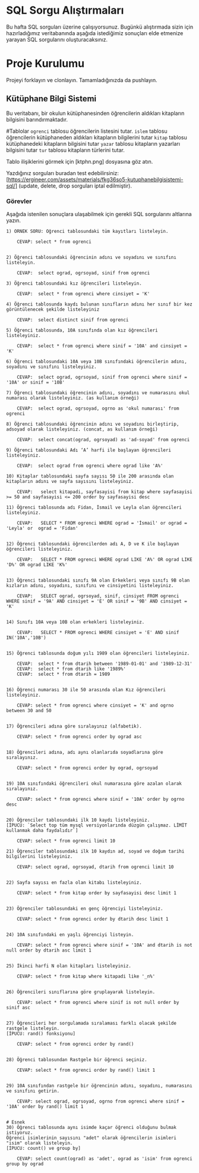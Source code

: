 # SQL Sorgu Alıştırmaları

Bu hafta SQL sorguları üzerine çalışıyorsunuz. Bugünkü alıştırmada sizin için hazırladığımız veritabanında aşağıda istediğimiz sonuçları elde etmenize yarayan SQL sorgularını oluşturacaksınız.

# Proje Kurulumu

Projeyi forklayın ve clonlayın. Tamamladığınızda da pushlayın.

## Kütüphane Bilgi Sistemi

Bu veritabanı, bir okulun kütüphanesinden öğrencilerin aldıkları kitapların bilgisini barındırmaktadır.

#Tablolar
`ogrenci` tablosu öğrencilerin listesini tutar.
`islem` tablosu öğrencilerin kütüphaneden aldıkları kitapların bilgilerini tutar
`kitap` tablosu kütüphanedeki kitapların bilgisini tutar
`yazar` tablosu kitapların yazarları bilgisini tutar
`tur` tablosu kitapların türlerini tutar.

Tablo ilişiklerini görmek için [ktphn.png] dosyasına göz atın.

Yazdığınız sorguları buradan test edebilirsiniz: [https://ergineer.com/assets/materials/fkg36so5-kutuphanebilgisistemi-sql/] (update, delete, drop sorguları iptal edilmiştir).

### Görevler

Aşağıda istenilen sonuçlara ulaşabilmek için gerekli SQL sorgularını altlarına yazın.

    1) ÖRNEK SORU: Öğrenci tablosundaki tüm kayıtları listeleyin.

    	CEVAP: select * from ogrenci


    2) Öğrenci tablosundaki öğrencinin adını ve soyadını ve sınıfını listeleyin.

    	CEVAP:  select ograd, ogrsoyad, sinif from ogrenci

    3) Öğrenci tablosundaki kız öğrencileri listeleyin.

    	CEVAP:  select * from ogrenci where cinsiyet = 'K'

    4) Öğrenci tablosunda kaydı bulunan sınıfların adını her sınıf bir kez görüntülenecek şekilde listeleyiniz

    	CEVAP:  select distinct sinif from ogrenci

    5) Öğrenci tablosunda, 10A sınıfında olan kız öğrencileri listeleyiniz.

    	CEVAP:  select * from ogrenci where sinif = '10A' and cinsiyet = 'K'

    6) Öğrenci tablosundaki 10A veya 10B sınıfındaki öğrencilerin adını, soyadını ve sınıfını listeleyiniz.

    	CEVAP: 	select ograd, ogrsoyad, sinif from ogrenci where sinif = '10A' or sinif = '10B'

    7) Öğrenci tablosundaki öğrencinin adını, soyadını ve numarasını okul numarası olarak listeleyiniz. (as kullanım örneği)

    	CEVAP:  select ograd, ogrsoyad, ogrno as 'okul numarası' from ogrenci

    8) Öğrenci tablosundaki öğrencinin adını ve soyadını birleştirip, adsoyad olarak listeleyiniz. (concat, as kullanım örneği)

    	CEVAP:  select concat(ograd, ogrsoyad) as 'ad-soyad' from ogrenci

    9) Öğrenci tablosundaki Adı ‘A’ harfi ile başlayan öğrencileri listeleyiniz.

    	CEVAP:  select ograd from ogrenci where ograd like 'A%'

    10) Kitaplar tablosundaki sayfa sayısı 50 ile 200 arasında olan kitapların adını ve sayfa sayısını listeleyiniz.

    	CEVAP:   select kitapadi, sayfasayisi from kitap where sayfasayisi >= 50 and sayfasayisi <= 200 order by sayfasayisi desc

    11) Öğrenci tablosunda adı Fidan, İsmail ve Leyla olan öğrencileri listeleyiniz.

    	CEVAP:   SELECT * FROM ogrenci WHERE ograd = 'İsmail' or ograd = 'Leyla' or  ograd = 'Fidan'


    12) Öğrenci tablosundaki öğrencilerden adı A, D ve K ile başlayan öğrencileri listeleyiniz.

    	CEVAP:   SELECT * FROM ogrenci WHERE ograd LIKE 'A%' OR ograd LIKE 'D%' OR ograd LIKE 'K%'


    13) Öğrenci tablosundaki sınıfı 9A olan Erkekleri veya sınıfı 9B olan kızların adını, soyadını, sınıfını ve cinsiyetini listeleyiniz.

    	CEVAP:   SELECT ograd, ogrsoyad, sinif, cinsiyet FROM ogrenci WHERE sinif = '9A' AND cinsiyet = 'E' OR sinif = '9B' AND cinsiyet = 'K'


    14) Sınıfı 10A veya 10B olan erkekleri listeleyiniz.

    	CEVAP:   SELECT * FROM ogrenci WHERE cinsiyet = 'E' AND sinif IN('10A','10B')


    15) Öğrenci tablosunda doğum yılı 1989 olan öğrencileri listeleyiniz.

    	CEVAP:	select * from dtarih between '1989-01-01' and '1989-12-31'
    	CEVAP:	select * from dtarih like '1989%'
    	CEVAP:	select * from dtarih = 1989


    16) Öğrenci numarası 30 ile 50 arasında olan Kız öğrencileri listeleyiniz.

    	CEVAP: select * from ogrenci where cinsiyet = 'K' and ogrno between 30 and 50


    17) Öğrencileri adına göre sıralayınız (alfabetik).

    	CEVAP: select * from ogrenci order by ograd asc


    18) Öğrencileri adına, adı aynı olanlarıda soyadlarına göre sıralayınız.

    	CEVAP: select * from ogrenci order by ograd, ogrsoyad


    19) 10A sınıfındaki öğrencileri okul numarasına göre azalan olarak sıralayınız.

    	CEVAP: select * from ogrenci where sinif = '10A' order by ogrno desc


    20) Öğrenciler tablosundaki ilk 10 kaydı listeleyiniz.
    [İPUCU: `Select top tüm mysql versiyonlarında düzgün çalışmaz. LİMİT kullanmak daha faydalıdır`]

    	CEVAP: select * from ogrenci limit 10

    21) Öğrenciler tablosundaki ilk 10 kaydın ad, soyad ve doğum tarihi bilgilerini listeleyiniz.

    	CEVAP: select ograd, ogrsoyad, dtarih from ogrenci limit 10


    22) Sayfa sayısı en fazla olan kitabı listeleyiniz.

    	CEVAP: select * from kitap order by sayfasayisi desc limit 1


    23) Öğrenciler tablosundaki en genç öğrenciyi listeleyiniz.

    	CEVAP: select * from ogrenci order by dtarih desc limit 1


    24) 10A sınıfındaki en yaşlı öğrenciyi listeyin.

    	CEVAP: select * from ogrenci where sinif = '10A' and dtarih is not null order by dtarih asc limit 1


    25) İkinci harfi N olan kitapları listeleyiniz.

    	CEVAP: select * from kitap where kitapadi like '_n%'


    26) Öğrencileri sınıflarına göre gruplayarak listeleyin.

    	CEVAP: select * from ogrenci where sinif is not null order by sinif asc


    27) Öğrencileri her sorgulamada sıralaması farklı olacak şekilde rastgele listeleyin.
    [İPUCU: rand() fonksiyonu]

    	CEVAP: select * from ogrenci order by rand()


    28) Öğrenci tablosundan Rastgele bir öğrenci seçiniz.

    	CEVAP: select * from ogrenci order by rand() limit 1


    29) 10A sınıfından rastgele bir öğrencinin adını, soyadını, numarasını ve sınıfını getirin.

    	CEVAP: select ograd, ogrsoyad, ogrno from ogrenci where sinif = '10A' order by rand() limit 1


    # Esnek
    30) Öğrenci tablosunda aynı isimde kaçar öğrenci olduğunu bulmak istiyoruz.
    Öğrenci isimlerinin sayısını "adet" olarak öğrencilerin isimleri "isim" olarak listeleyin.
    [İPUCU: count() ve group by]

    	CEVAP: select count(ograd) as 'adet', ograd as 'isim' from ogrenci group by ograd
